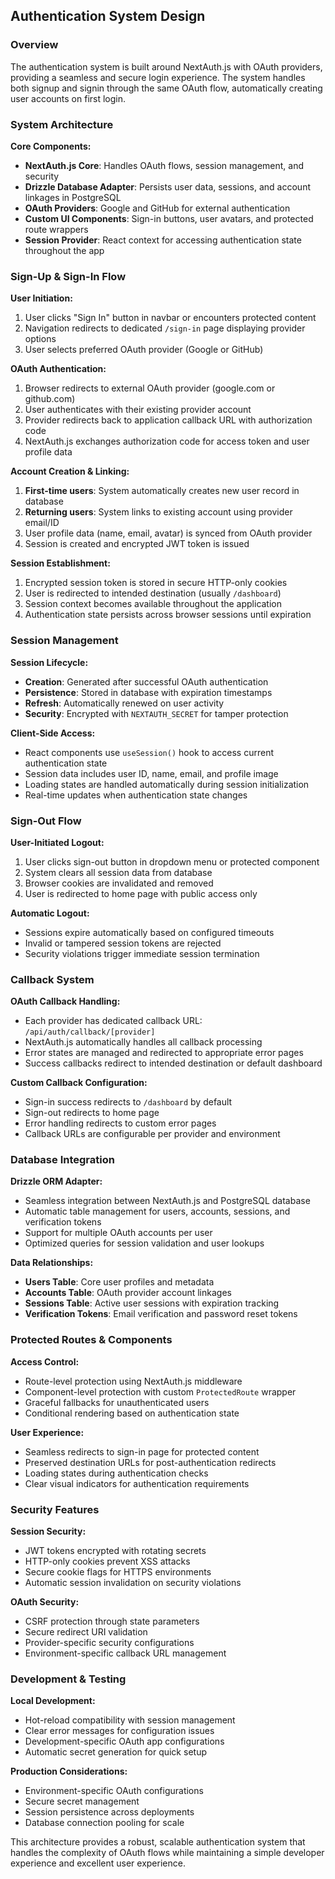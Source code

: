 ## Authentication System Design

### Overview

The authentication system is built around NextAuth.js with OAuth providers, providing a seamless and secure login experience. The system handles both signup and signin through the same OAuth flow, automatically creating user accounts on first login.

### System Architecture

**Core Components:**

- **NextAuth.js Core**: Handles OAuth flows, session management, and security
- **Drizzle Database Adapter**: Persists user data, sessions, and account linkages in PostgreSQL
- **OAuth Providers**: Google and GitHub for external authentication
- **Custom UI Components**: Sign-in buttons, user avatars, and protected route wrappers
- **Session Provider**: React context for accessing authentication state throughout the app

### Sign-Up & Sign-In Flow

**User Initiation:**

1. User clicks "Sign In" button in navbar or encounters protected content
2. Navigation redirects to dedicated `/sign-in` page displaying provider options
3. User selects preferred OAuth provider (Google or GitHub)

**OAuth Authentication:**

1. Browser redirects to external OAuth provider (google.com or github.com)
2. User authenticates with their existing provider account
3. Provider redirects back to application callback URL with authorization code
4. NextAuth.js exchanges authorization code for access token and user profile data

**Account Creation & Linking:**

1. **First-time users**: System automatically creates new user record in database
2. **Returning users**: System links to existing account using provider email/ID
3. User profile data (name, email, avatar) is synced from OAuth provider
4. Session is created and encrypted JWT token is issued

**Session Establishment:**

1. Encrypted session token is stored in secure HTTP-only cookies
2. User is redirected to intended destination (usually `/dashboard`)
3. Session context becomes available throughout the application
4. Authentication state persists across browser sessions until expiration

### Session Management

**Session Lifecycle:**

- **Creation**: Generated after successful OAuth authentication
- **Persistence**: Stored in database with expiration timestamps
- **Refresh**: Automatically renewed on user activity
- **Security**: Encrypted with `NEXTAUTH_SECRET` for tamper protection

**Client-Side Access:**

- React components use `useSession()` hook to access current authentication state
- Session data includes user ID, name, email, and profile image
- Loading states are handled automatically during session initialization
- Real-time updates when authentication state changes

### Sign-Out Flow

**User-Initiated Logout:**

1. User clicks sign-out button in dropdown menu or protected component
2. System clears all session data from database
3. Browser cookies are invalidated and removed
4. User is redirected to home page with public access only

**Automatic Logout:**

- Sessions expire automatically based on configured timeouts
- Invalid or tampered session tokens are rejected
- Security violations trigger immediate session termination

### Callback System

**OAuth Callback Handling:**

- Each provider has dedicated callback URL: `/api/auth/callback/[provider]`
- NextAuth.js automatically handles all callback processing
- Error states are managed and redirected to appropriate error pages
- Success callbacks redirect to intended destination or default dashboard

**Custom Callback Configuration:**

- Sign-in success redirects to `/dashboard` by default
- Sign-out redirects to home page
- Error handling redirects to custom error pages
- Callback URLs are configurable per provider and environment

### Database Integration

**Drizzle ORM Adapter:**

- Seamless integration between NextAuth.js and PostgreSQL database
- Automatic table management for users, accounts, sessions, and verification tokens
- Support for multiple OAuth accounts per user
- Optimized queries for session validation and user lookups

**Data Relationships:**

- **Users Table**: Core user profiles and metadata
- **Accounts Table**: OAuth provider account linkages
- **Sessions Table**: Active user sessions with expiration tracking
- **Verification Tokens**: Email verification and password reset tokens

### Protected Routes & Components

**Access Control:**

- Route-level protection using NextAuth.js middleware
- Component-level protection with custom `ProtectedRoute` wrapper
- Graceful fallbacks for unauthenticated users
- Conditional rendering based on authentication state

**User Experience:**

- Seamless redirects to sign-in page for protected content
- Preserved destination URLs for post-authentication redirects
- Loading states during authentication checks
- Clear visual indicators for authentication requirements

### Security Features

**Session Security:**

- JWT tokens encrypted with rotating secrets
- HTTP-only cookies prevent XSS attacks
- Secure cookie flags for HTTPS environments
- Automatic session invalidation on security violations

**OAuth Security:**

- CSRF protection through state parameters
- Secure redirect URI validation
- Provider-specific security configurations
- Environment-specific callback URL management

### Development & Testing

**Local Development:**

- Hot-reload compatibility with session management
- Clear error messages for configuration issues
- Development-specific OAuth app configurations
- Automatic secret generation for quick setup

**Production Considerations:**

- Environment-specific OAuth configurations
- Secure secret management
- Session persistence across deployments
- Database connection pooling for scale

This architecture provides a robust, scalable authentication system that handles the complexity of OAuth flows while maintaining a simple developer experience and excellent user experience.

